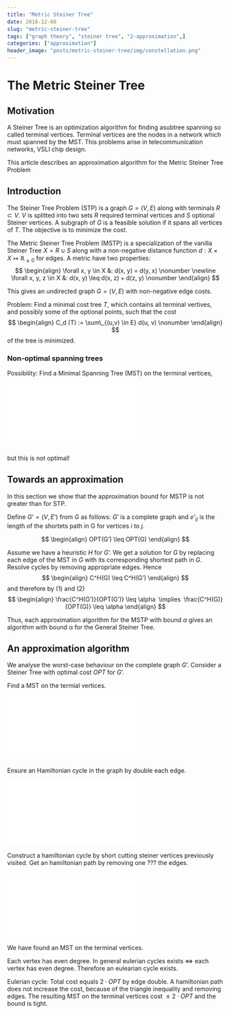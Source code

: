 ```yaml
---
title: "Metric Steiner Tree"
date: 2018-12-08
slug: "metric-steiner-tree"
tags: ["graph theory", "steiner tree", "2-approximation",]
categories: ["approximation"]
header_image: "posts/metric-steiner-tree/img/constellation.png"
---
```



The Metric Steiner Tree
=======================

## Motivation

A Steiner Tree is an optimization algorithm for finding asubtree spanning so called terminal vertices.
Terminal vertices are the nodes in a network which must spanned by the MST.
This problems arise in telecommunication networks, VSLI chip design.

This article describes an approximation algorithm for the Metric Steiner Tree Problem


## Introduction

The Steiner Tree Problem (STP) is a graph $G = (V, E)$ along with terminals $R \subset V$.
$V$ is splitted into two sets $R$ required terminal vertices and $S$ optional Steiner vertices.
A subgraph of $G$ is a feasible solution if it spans all vertices of $T$.
The objective is to minimize the cost. 

The Metric Steiner Tree Problem (MSTP) is a specialization of the vanilla Steiner Tree $X = R \cup S$ along with a non-negative distance function $d : X \times X \mapsto \mathbb{R}_{\geq 0}$ for edges.
A metric have two properties: 
$$
\begin{align}
    \forall x, y \in X &: d(x, y) = d(y, x) \nonumber \newline
    \forall x, y, z \in X &: d(x, y) \leq d(x, z) + d(z, y)  \nonumber
\end{align}
$$

This gives an undirected graph $G = (V, E)$ with non-negative edge costs. 

Problem: Find a minimal cost tree $T$, which contains all terminal vertives, and possibly some of the optional points, such that the cost
$$
\begin{align}
	C_d (T) := \sum\_{(u,v) \in E} d(u, v) \nonumber
\end{align}
$$
of the tree is minimized. 


### Non-optimal spanning trees
Possibility: Find a Minimal Spanning Tree (MST) on the terminal vertices,

![](img/k4-mst.pdf) 

but this is not optimal!


## Towards an approximation

In this section we show that the approximation bound for MSTP is not greater than for STP.

Define $G’ = (V, E’$) from $G$ as follows: $G’$ is a complete graph and $e’_{ij}$ is the length of the shortets path in G for vertices $i$ to $j$.

$$
\begin{align}
    OPT(G’) \leq OPT(G)
\end{align}
$$

Assume we have a heuristic $H$ for $G’$. 
We get a solution for $G$ by replacing each edge of the MST in $G$ with its corresponding shortest path in $G$. Resolve cycles by removing appropriate edges. Hence
$$
\begin{align}
    C^H(G) \leq C^H(G’)
\end{align}
$$
and therefore by (1) and (2)
$$
\begin{align}
    \frac{C^H(G’)}{OPT(G’)} \leq \alpha  \implies  \frac{C^H(G)}{OPT(G)} \leq \alpha
\end{align}
$$

Thus, each approximation algorithm for the MSTP with bound $\alpha$ gives an algorithm with bound α for the General Steiner Tree.

## An approximation algorithm

We analyse the worst-case behaviour on the complete graph $G’$. 
Consider a Steiner Tree with optimal cost $OPT$ for $G’$. 

Find a MST on the termial vertices.

![](img/mst.pdf) 

Ensure an Hamiltonian cycle in the graph by double each edge.

![](img/double-the-edges.pdf) 

Construct a hamiltonian cycle by short cutting steiner vertices previously visited. 
Get an hamiltonian path by removing one ??? the edges. 

![](img/mst-st.pdf)

We have found an MST on the terminal vertices.

Each vertex has even degree. 
In general eulerian cycles exists $\Longleftrightarrow$ each vertex has even degree. 
Therefore an eulearian cycle exists. 

Eulerian cycle: Total cost equals $2 \cdot OPT$ by edge double. 
A hamiltonian path does not increase the cost, because of the triangle inequality and removing edges. 
The resulting MST on the terminal vertices cost $\leq 2 \cdot OPT$ and the bound is tight.
